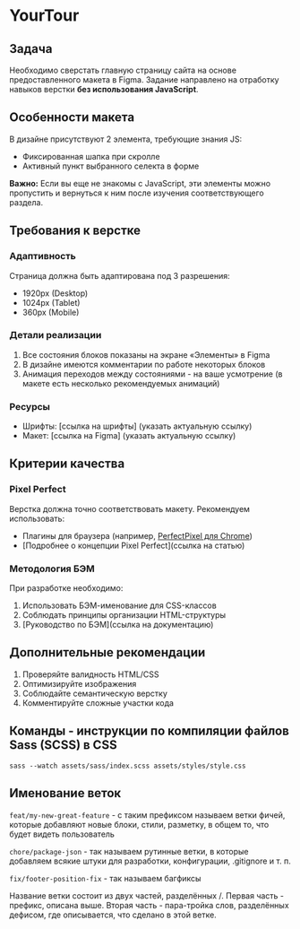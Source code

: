# YourTour

## Задача

Необходимо сверстать главную страницу сайта на основе предоставленного макета в Figma. Задание направлено на отработку навыков верстки **без использования JavaScript**.

## Особенности макета

В дизайне присутствуют 2 элемента, требующие знания JS:

- Фиксированная шапка при скролле
- Активный пункт выбранного селекта в форме

**Важно:** Если вы еще не знакомы с JavaScript, эти элементы можно пропустить и вернуться к ним после изучения соответствующего раздела.

## Требования к верстке

### Адаптивность

Страница должна быть адаптирована под 3 разрешения:

- 1920px (Desktop)
- 1024px (Tablet)
- 360px (Mobile)

### Детали реализации

1. Все состояния блоков показаны на экране «Элементы» в Figma
2. В дизайне имеются комментарии по работе некоторых блоков
3. Анимация переходов между состояниями - на ваше усмотрение (в макете есть несколько рекомендуемых анимаций)

### Ресурсы

- Шрифты: [ссылка на шрифты] (указать актуальную ссылку)
- Макет: [ссылка на Figma] (указать актуальную ссылку)

## Критерии качества

### Pixel Perfect

Верстка должна точно соответствовать макету. Рекомендуем использовать:

- Плагины для браузера (например, [PerfectPixel для Chrome](https://chrome.google.com/webstore/detail/perfectpixel-by-welldonec/dkaagdgjmgdmbnecmcefdhjekcoceebi))
- [Подробнее о концепции Pixel Perfect](ссылка на статью)

### Методология БЭМ

При разработке необходимо:

1. Использовать БЭМ-именование для CSS-классов
2. Соблюдать принципы организации HTML-структуры
3. [Руководство по БЭМ](ссылка на документацию)

## Дополнительные рекомендации

1. Проверяйте валидность HTML/CSS
2. Оптимизируйте изображения
3. Соблюдайте семантическую верстку
4. Комментируйте сложные участки кода

## Команды - инструкции по компиляции файлов Sass (SCSS) в CSS

`sass --watch assets/sass/index.scss assets/styles/style.css `

## Именование веток

`feat/my-new-great-feature` - с таким префиксом называем ветки фичей, которые добавляют новые блоки, стили, разметку, в общем то, что будет видеть пользователь

`chore/package-json` - так называем рутинные ветки, в которые добавляем всякие штуки для разработки, конфигурации, .gitignore и т. п.

`fix/footer-position-fix` - так называем багфиксы

Название ветки состоит из двух частей, разделённых /. Первая часть - префикс, описана выше. Вторая часть - пара-тройка слов, разделённых дефисом, где описывается, что сделано в этой ветке.